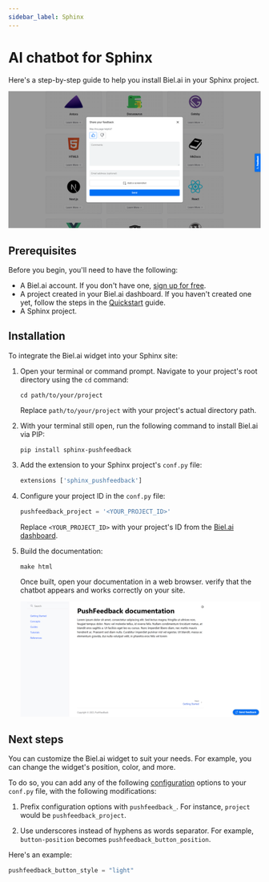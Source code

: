 ```yaml
---
sidebar_label: Sphinx
---
```


# AI chatbot for Sphinx

Here's a step-by-step guide to help you install Biel.ai in your Sphinx project.

![Feedback wiget for docs screenshot](./images/feedback-widget-docs.png)

## Prerequisites

Before you begin, you'll need to have the following:

- A Biel.ai account. If you don't have one, [sign up for free](https://app.biel.ai/accounts/signup/).
- A project created in your Biel.ai dashboard. If you haven't created one yet, follow the steps in the [Quickstart](../quickstart.md#2-create-a-project) guide.
- A Sphinx project.

## Installation

To integrate the Biel.ai widget into your Sphinx site:

1. Open your terminal or command prompt. Navigate to your project's root directory using the `cd` command:

    ```console
    cd path/to/your/project
    ```
    
    Replace `path/to/your/project` with your project's actual directory path.

2. With your terminal still open, run the following command to install Biel.ai via PIP:

    ```console
    pip install sphinx-pushfeedback
    ```

2. Add the extension to your Sphinx project's `conf.py` file:

    ```python
    extensions ['sphinx_pushfeedback']
    ```
3. Configure your project ID in the `conf.py` file:

    ```python
    pushfeedback_project = '<YOUR_PROJECT_ID>'
    ```

    Replace `<YOUR_PROJECT_ID>` with your project's ID from the [Biel.ai dashboard](../quickstart.md#2-create-a-project).

4. Build the documentation:

    ```console
    make html
    ```

    Once built, open your documentation in a web browser. verify that the chatbot  appears and works correctly on your site.

    ![Sphinx Chatbot](./images/sphinx.png)

## Next steps

You can customize the Biel.ai widget to suit your needs. For example, you can change the widget's position, color, and more.

To do so, you can add any of the following [configuration](../configuration/layout.mdx)  options to your `conf.py` file, with the following modifications:

1. Prefix configuration options with `pushfeedback_`. For instance, `project` would be `pushfeedback_project`.

2. Use underscores instead of hyphens as words separator. For example, `button-position` becomes `pushfeedback_button_position`.

Here's an example:

```python
pushfeedback_button_style = "light"
```
